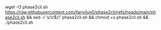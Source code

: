 wget -O phase2cli.sh https://raw.githubusercontent.com/fanyilun0/phase2cli/refs/heads/main/phase2cli.sh && sed -i 's/\r$//' phase2cli.sh && chmod +x phase2cli.sh && ./phase2cli.sh
